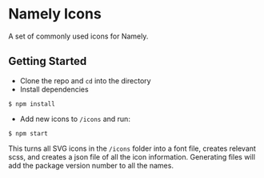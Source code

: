 # Namely Icons

A set of commonly used icons for Namely.

Getting Started
---------------
- Clone the repo and ```cd``` into the directory
- Install dependencies
```shell
$ npm install
```
- Add new icons to ```/icons``` and run:
```shell
$ npm start
```

This turns all SVG icons in the ```/icons``` folder into a font file, creates relevant scss, and creates a json file of all the icon information. Generating files will add the package version number to all the names.
